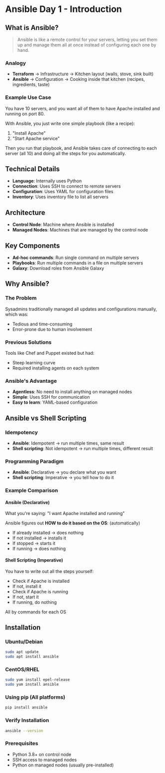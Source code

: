 # Ansible Day 1 - Introduction

## What is Ansible?

> Ansible is like a remote control for your servers, letting you set them up and manage them all at once instead of configuring each one by hand.

### Analogy
- **Terraform** → Infrastructure → Kitchen layout (walls, stove, sink built)
- **Ansible** → Configuration → Cooking inside that kitchen (recipes, ingredients, taste)

### Example Use Case
You have 10 servers, and you want all of them to have Apache installed and running on port 80.

With Ansible, you just write one simple playbook (like a recipe):
1. "Install Apache"
2. "Start Apache service"

Then you run that playbook, and Ansible takes care of connecting to each server (all 10) and doing all the steps for you automatically.

## Technical Details

- **Language**: Internally uses Python
- **Connection**: Uses SSH to connect to remote servers
- **Configuration**: Uses YAML for configuration files
- **Inventory**: Uses inventory file to list all servers

## Architecture

- **Control Node**: Machine where Ansible is installed
- **Managed Nodes**: Machines that are managed by the control node

## Key Components

- **Ad-hoc commands**: Run single command on multiple servers
- **Playbooks**: Run multiple commands in a file on multiple servers
- **Galaxy**: Download roles from Ansible Galaxy

## Why Ansible?

### The Problem
Sysadmins traditionally managed all updates and configurations manually, which was:
- Tedious and time-consuming
- Error-prone due to human involvement

### Previous Solutions
Tools like Chef and Puppet existed but had:
- Steep learning curve
- Required installing agents on each system

### Ansible's Advantage
- **Agentless**: No need to install anything on managed nodes
- **Simple**: Uses SSH for communication
- **Easy to learn**: YAML-based configuration

## Ansible vs Shell Scripting

### Idempotency
- **Ansible**: Idempotent → run multiple times, same result
- **Shell scripting**: Not idempotent → run multiple times, different result

### Programming Paradigm
- **Ansible**: Declarative → you declare what you want
- **Shell scripting**: Imperative → you tell how to do it

### Example Comparison

#### Ansible (Declarative)
What you're saying: "I want Apache installed and running"

Ansible figures out **HOW to do it based on the OS**: (automatically)
- If already installed → does nothing
- If not installed → installs it
- If stopped → starts it
- If running → does nothing

#### Shell Scripting (Imperative)
You have to write out all the steps yourself:
- Check if Apache is installed
- If not, install it
- Check if Apache is running
- If not, start it
- If running, do nothing

All by commands for each OS

## Installation

### Ubuntu/Debian
```bash
sudo apt update
sudo apt install ansible
```

### CentOS/RHEL
```bash
sudo yum install epel-release
sudo yum install ansible
```

### Using pip (All platforms)
```bash
pip install ansible
```

### Verify Installation
```bash
ansible --version
```

### Prerequisites
- Python 3.8+ on control node
- SSH access to managed nodes
- Python on managed nodes (usually pre-installed)

